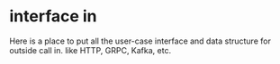 # interface in

Here is a place to put all the user-case interface and data structure for outside call in.
like HTTP, GRPC, Kafka, etc.